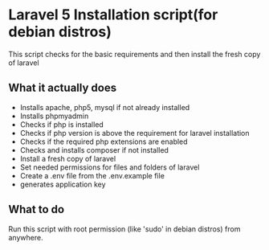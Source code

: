 # Laravel 5 Installation script(for debian distros)
This script checks for the basic requirements and then install the fresh copy of laravel

## What it actually does
- Installs apache, php5, mysql if not already installed
- Installs phpmyadmin
- Checks if php is installed
- Checks if php version is above the requirement for laravel installation
- Checks if the required php extensions are enabled
- Checks and installs composer if not installed
- Install a fresh copy of laravel
- Set needed permissions for files and folders of laravel
- Create a .env file from the .env.example file
- generates application key

## What to do
Run this script with root permission (like 'sudo' in debian distros) from anywhere.
